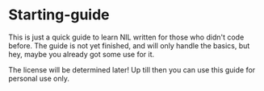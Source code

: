 # Starting-guide

This is just a quick guide to learn NIL written for those who didn't code before.
The guide is not yet finished, and will only handle the basics, but hey, maybe you already got some use for it.

The license will be determined later! Up till then you can use this guide for personal use only.
